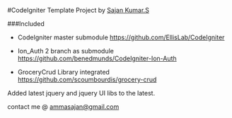 #CodeIgniter Template Project
by [Sajan Kumar.S](http://ammasajan.blogspot.com)

###Included
* CodeIgniter master submodule
  https://github.com/EllisLab/CodeIgniter

* Ion_Auth 2 branch as submodule
  https://github.com/benedmunds/CodeIgniter-Ion-Auth

* GroceryCrud Library integrated
  https://github.com/scoumbourdis/grocery-crud
  
Added latest jquery and jquery UI libs to the latest.

contact me @ ammasajan@gmail.com
